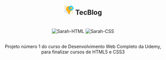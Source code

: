 ## <p align="center"> <img width="30px" height="30px" alt="favicon" src="img/project-management.png"> TecBlog</p>

<div style="display: inline_block" align="center"><br>
 <img alt="Sarah-HTML" src="https://img.shields.io/badge/HTML-239120?style=for-the-badge&logo=html5&logoColor=white">
 <img alt="Sarah-CSS" src="https://img.shields.io/badge/CSS3-1572B6?style=for-the-badge&logo=css3&logoColor=white">
</div>
<br>
<p align="center">Projeto número 1 do curso de Desenvolvimento Web Completo da Udemy, para finalizar cursos de HTML5 e CSS3</p>
